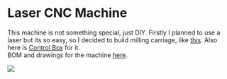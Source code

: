 # Laser CNC Machine

This machine is not something special, just DIY.
Firstly I planned to use a laser but its so easy, so I decided to build milling carriage, like [this](https://github.com/veresvr/SpindleCarriageForCNC).
Also here is [Control Box](https://github.com/veresvr/CNC-Control-Box) for it.<br>
BOM and drawings for the machine [here](https://github.com/veresvr/LaserCNCMachine/tree/main/ProductionFiles/LaserCNCMachine.pdf).


<img src="https://github.com/veresvr/LaserCNCMachine/blob/main/cnc.png"></img>

